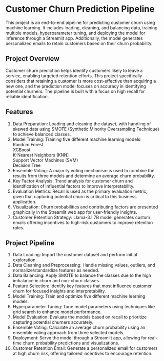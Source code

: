 # Customer Churn Prediction Pipeline
This project is an end-to-end pipeline for predicting customer churn using machine learning. It includes loading, cleaning, and balancing data, training multiple models, hyperparameter tuning, and deploying the model for inference through a Streamlit app. Additionally, the model generates personalized emails to retain customers based on their churn probability.

## Project Overview
Customer churn prediction helps identify customers likely to leave a service, enabling targeted retention efforts. This project specifically considers that retaining a customer is more cost-effective than acquiring a new one, and the prediction model focuses on accuracy in identifying potential churners. The pipeline is built with a focus on high recall for reliable identification.

## Features
1. Data Preparation: Loading and cleaning the dataset, with handling of skewed data using SMOTE (Synthetic Minority Oversampling Technique) to achieve balanced classes.
2. Model Training: Training five different machine learning models:<br>
        Random Forest<br>
        XGBoost<br>
        K-Nearest Neighbors (KNN)<br>
        Support Vector Machines (SVM)<br>
        Decision Tree<br>
4. Ensemble Voting: A majority voting mechanism is used to combine the results from three models and determine an average churn probability.
5. Key Factor Analysis: Trend analysis for customer churn and identification of influential factors to improve interpretability.
6. Evaluation Metrics: Recall is used as the primary evaluation metric, given that capturing potential churn is critical to this business application.
7. Visualization: Churn probabilities and contributing factors are presented graphically in the Streamlit web app for user-friendly insights.
8. Customer Retention Strategy: Llama-3.1 7B model generates custom emails offering incentives to high-risk customers to improve retention rates.

## Project Pipeline
1. Data Loading: Import the customer dataset and perform initial exploration.
2. Data Cleaning and Preprocessing: Handle missing values, outliers, and normalize/standardize features as needed.
3. Data Balancing: Apply SMOTE to balance the classes due to the high imbalance in churn and non-churn classes.
4. Feature Selection: Identify key features that most influence customer churn for focused insights and interpretability.
5. Model Training: Train and optimize five different machine learning models.
6. Hyperparameter Tuning: Tune model parameters using techniques like grid search to enhance model performance.
7. Model Evaluation: Evaluate the models based on recall to prioritize capturing potential churners accurately.
8. Ensemble Voting: Calculate an average churn probability using an ensemble voting approach from three selected models.
9. Deployment: Serve the model through a Streamlit app, allowing for real-time churn probability predictions and visualizations.
10. Customer Retention Email: Generate a personalized email for customers at high churn risk, offering tailored incentives to encourage retention.
